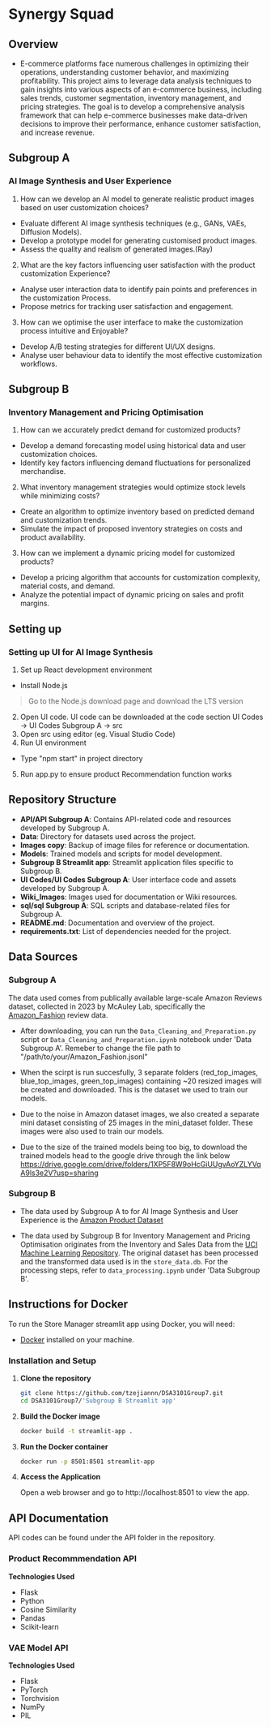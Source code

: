 # Synergy Squad
## Overview
- E-commerce platforms face numerous challenges in optimizing their operations, understanding
customer behavior, and maximizing profitability. This project aims to leverage data analysis
techniques to gain insights into various aspects of an e-commerce business, including sales
trends, customer segmentation, inventory management, and pricing strategies. The goal is to develop a comprehensive analysis framework that can help e-commerce
businesses make data-driven decisions to improve their performance, enhance customer
satisfaction, and increase revenue.

## Subgroup A
### **AI Image Synthesis and User Experience**

1. How can we develop an AI model to generate realistic product images based on user customization choices?
- Evaluate different AI image synthesis techniques (e.g., GANs, VAEs, Diffusion Models).
- Develop a prototype model for generating customised product images.
- Assess the quality and realism of generated images.(Ray)

2. What are the key factors influencing user satisfaction with the product customization Experience?
- Analyse user interaction data to identify pain points and preferences in the customization Process. 
- Propose metrics for tracking user satisfaction and engagement. 

3. How can we optimise the user interface to make the customization process intuitive and Enjoyable?
- Develop A/B testing strategies for different UI/UX designs.
- Analyse user behaviour data to identify the most effective customization workflows.

## Subgroup B
### **Inventory Management and Pricing Optimisation**

1. How can we accurately predict demand for customized products? 
- Develop a demand forecasting model using historical data and user customization choices. 
- Identify key factors influencing demand fluctuations for personalized merchandise.

2. What inventory management strategies would optimize stock levels while minimizing costs?
- Create an algorithm to optimize inventory based on predicted demand and customization
trends.
- Simulate the impact of proposed inventory strategies on costs and product availability.

3. How can we implement a dynamic pricing model for customized products?
- Develop a pricing algorithm that accounts for customization complexity, material costs, and
 demand.
- Analyze the potential impact of dynamic pricing on sales and profit margins.

## Setting up
### Setting up UI for AI Image Synthesis
1. Set up React development environment
* Install Node.js
> Go to the Node.js download page and download the LTS version
2. Open UI code. UI code can be downloaded at the code section UI Codes -> UI Codes Subgroup A -> src
3. Open src using editor (eg. Visual Studio Code)
4. Run UI environment
* Type "npm start" in project directory
5. Run app.py to ensure product Recommendation function works

## Repository Structure
- **API/API Subgroup A**: Contains API-related code and resources developed by Subgroup A.
- **Data**: Directory for datasets used across the project. 
- **Images copy**: Backup of image files for reference or documentation.
- **Models**: Trained models and scripts for model development.
- **Subgroup B Streamlit app**: Streamlit application files specific to Subgroup B.
- **UI Codes/UI Codes Subgroup A**: User interface code and assets developed by Subgroup A.
- **Wiki_Images**: Images used for documentation or Wiki resources.
- **sql/sql Subgroup A**: SQL scripts and database-related files for Subgroup A.
- **README.md**: Documentation and overview of the project.
- **requirements.txt**: List of dependencies needed for the project.

## Data Sources
### Subgroup A

The data used comes from publically available large-scale Amazon Reviews dataset, collected in 2023 by McAuley Lab, specifically the [Amazon_Fashion](https://datarepo.eng.ucsd.edu/mcauley_group/data/amazon_2023/raw/review_categories/Amazon_Fashion.jsonl.gz) review data. 

- After downloading, you can run the `Data_Cleaning_and_Preparation.py` script or `Data_Cleaning_and_Preparation.ipynb` notebook under 'Data Subgroup A'. Remeber to change the file path to "/path/to/your/Amazon_Fashion.jsonl"

- When the scirpt is run succesfully, 3 separate folders 
(red_top_images, blue_top_images, green_top_images) containing ~20 resized images will be created and downloaded. This is the dataset we used to train our models.

- Due to the noise in Amazon dataset images, we also created a separate mini dataset consisting of 25 images in the mini_dataset folder. These images were also used to train our models. 

- Due to the size of the trained models being too big, to download the trained models head to the google drive through the link below
https://drive.google.com/drive/folders/1XP5F8W9oHcGiUUgvAoYZLYVqA9ls3e2V?usp=sharing

### Subgroup B
- The data used by Subgroup A to for AI Image Synthesis and User Experience is the [Amazon Product Dataset](https://jmcauley.ucsd.edu/data/amazon/)

- The data used by Subgroup B for Inventory Management and Pricing Optimisation originates from the Inventory and Sales Data from the [UCI Machine Learning Repository](https://archive.ics.uci.edu/ml/datasets/Online+Retail+II). The original dataset has been processed and the transformed data used is in the `store_data.db`. For the processing steps, refer to `data_processing.ipynb` under 'Data Subgroup B'.

## Instructions for Docker
To run the Store Manager streamlit app using Docker, you will need:
- [Docker](https://www.docker.com/products/docker-desktop) installed on your machine.

### Installation and Setup
1. **Clone the repository**
   ```sh
   git clone https://github.com/tzejiannn/DSA3101Group7.git
   cd DSA3101Group7/'Subgroup B Streamlit app'
   ```
2. **Build the Docker image**
   ```sh
   docker build -t streamlit-app .
   ```
3. **Run the Docker container**
   ```sh
   docker run -p 8501:8501 streamlit-app
   ```
4. **Access the Application**

   Open a web browser and go to http://localhost:8501 to view the app.


## API Documentation
API codes can be found under the API folder in the repository.
### Product Recommmendation API
**Technologies Used**
* Flask
* Python
* Cosine Similarity
* Pandas
* Scikit-learn

### VAE Model API
**Technologies Used**
* Flask
* PyTorch
* Torchvision
* NumPy
* PIL
